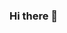 ### Hi there 👋

<!--
**gilym/gilym** is a ✨ _special_ ✨ repository because its `README.md` (this file) appears on your GitHub profile.

Here are some ideas to get you started:

- 🔭 I’m currently study on UPN Veteran Yogyakarta
- 🌱 I’m currently learning IT
- ⚡ Fun fact: I like playing musical instruments
-->
